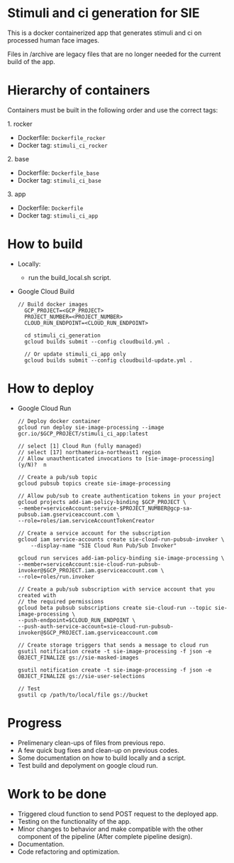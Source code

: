 # Stimuli and ci generation for SIE

This is a docker containerized app that generates stimuli and ci on processed human face images.

Files in /archive are legacy files that are no longer needed for the current build of the app.

# Hierarchy of containers
Containers must be built in the following order and use the correct tags:

1\. rocker
- Dockerfile: `Dockerfile_rocker`
- Docker tag: `stimuli_ci_rocker`

2\. base
- Dockerfile: `Dockerfile_base`
- Docker tag: `stimuli_ci_base`

3\. app
- Dockerfile: `Dockerfile`
- Docker tag: `stimuli_ci_app`

# How to build
- Locally: 
  - run the build_local.sh script.

- Google Cloud Build
  ```
  // Build docker images
    GCP_PROJECT=<GCP_PROJECT>
    PROJECT_NUMBER=<PROJECT_NUMBER>
    CLOUD_RUN_ENDPOINT=<CLOUD_RUN_ENDPOINT>

    cd stimuli_ci_generation
    gcloud builds submit --config cloudbuild.yml .

    // Or update stimuli_ci_app only
    gcloud builds submit --config cloudbuild-update.yml .

  ```

# How to deploy
- Google Cloud Run
    ```
    // Deploy docker container
    gcloud run deploy sie-image-processing --image gcr.io/$GCP_PROJECT/stimuli_ci_app:latest

    // select [1] Cloud Run (fully managed)
    // select [17] northamerica-northeast1 region
    // Allow unauthenticated invocations to [sie-image-processing] (y/N)?  n

    // Create a pub/sub topic
    gcloud pubsub topics create sie-image-processing

    // Allow pub/sub to create authentication tokens in your project
    gcloud projects add-iam-policy-binding $GCP_PROJECT \
    --member=serviceAccount:service-$PROJECT_NUMBER@gcp-sa-pubsub.iam.gserviceaccount.com \
    --role=roles/iam.serviceAccountTokenCreator

    // Create a service account for the subscription
    gcloud iam service-accounts create sie-cloud-run-pubsub-invoker \
        --display-name "SIE Cloud Run Pub/Sub Invoker"

    gcloud run services add-iam-policy-binding sie-image-processing \
    --member=serviceAccount:sie-cloud-run-pubsub-invoker@$GCP_PROJECT.iam.gserviceaccount.com \
    --role=roles/run.invoker
   
    // Create a pub/sub subscription with service account that you created with
    // the required permissions
    gcloud beta pubsub subscriptions create sie-cloud-run --topic sie-image-processing \
    --push-endpoint=$CLOUD_RUN_ENDPOINT \
    --push-auth-service-account=sie-cloud-run-pubsub-invoker@$GCP_PROJECT.iam.gserviceaccount.com

    // Create storage triggers that sends a message to cloud run
    gsutil notification create -t sie-image-processing -f json -e OBJECT_FINALIZE gs://sie-masked-images

    gsutil notification create -t sie-image-processing -f json -e OBJECT_FINALIZE gs://sie-user-selections

    // Test
    gsutil cp /path/to/local/file gs://bucket
    ```



# Progress
 - Prelimenary clean-ups of files from previous repo.
 - A few quick bug fixes and clean-up on previous codes.
 - Some documentation on how to build locally and a script.
 - Test build and depolyment on google cloud run.

# Work to be done
* Triggered cloud function to send POST request to the deployed app.
* Testing on the functionality of the app.
* Minor changes to behavior and make compatible with the other component of the pipeline (After complete pipeline design).
* Documentation.
* Code refactoring and optimization.
